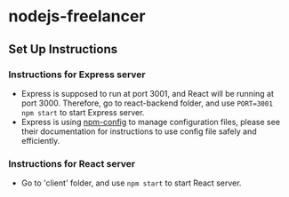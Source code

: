 # nodejs-freelancer

## Set Up Instructions

### Instructions for Express server
 - Express is supposed to run at port 3001, and React will be running at port 3000. Therefore, go to react-backend folder, and use `PORT=3001 npm start` to start Express server.
 - Express is using [npm-config](https://www.npmjs.com/package/config) to manage configuration files, please see their documentation for instructions to use config file safely and efficiently.   

### Instructions for React server
 - Go to 'client' folder, and use `npm start` to start React server.